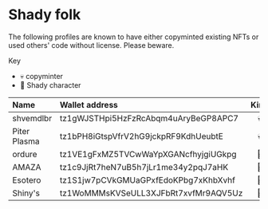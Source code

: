 # Shady folk

The following profiles are known to have either copyminted existing NFTs or used others' code without license. Please beware.

Key
- 💀 copyminter
- 🦝 Shady character

| Name | Wallet address | Kind |
| :--- | :--- | :---: |
| shvemdlbr | tz1gWJSTHpi5HzFzRcAbqm4uAryBeGP8APC7 | 💀 |
| Piter Plasma | tz1bPH8iGtspVfrV2hG9jckpRF9KdhUeubtE | 💀 |
| ordure | tz1VE1gFxMZ5TVCwWaYpXGANcfhyjgiUGkpg | 🦝 |
| AMAZA | tz1c9JjRt7heN7uB5h7jLr1me34y2pqJ7aHK | 🦝 |
| Esotero | tz1S1jw7pCVkGMUaGPxfEdoKPbg7xKhbXvhf | 🦝 |
| Shiny's | tz1WoMMMsKVSeULL3XJFbRt7xvfMr9AQV5Uz | 🦝 |